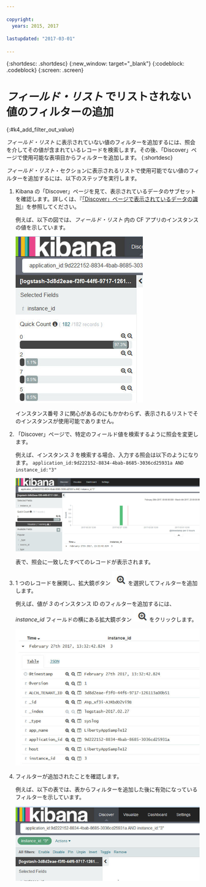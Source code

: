 ```yaml
---

copyright:
  years: 2015, 2017

lastupdated: "2017-03-01"

---
```



{:shortdesc: .shortdesc}
{:new_window: target="_blank"}
{:codeblock: .codeblock}
{:screen: .screen}

# *フィールド・リスト* でリストされない値のフィルターの追加
{:#k4_add_filter_out_value}

*フィールド・リスト* に表示されていない値のフィルターを追加するには、照会を介してその値が含まれているレコードを検索します。その後、「Discover」ページで使用可能な表項目からフィルターを追加します。
{:shortdesc}

*フィールド・リスト*・セクションに表示されるリストで使用可能でない値のフィルターを追加するには、以下のステップを実行します。

1. Kibana の「Discover」ページを見て、表示されているデータのサブセットを確認します。詳しくは、『[「Discover」ページで表示されているデータの識別](logging_kibana_analize_logs_interactively.html#k4_identify_data)』を参照してください。

    例えば、以下の図では、*フィールド・リスト* 内の CF アプリのインスタンスの値を示しています。 
    
    ![フィールド・リストでの値を表示](images/k4_add_filter_f1.jpg "フィールド・リストでの値を表示")
    
    インスタンス番号 *3* に関心があるのにもかかわらず、表示されるリストでそのインスタンスが使用可能でありません。

2. 「Discover」ページで、特定のフィールド値を検索するように照会を変更します。

    例えば、インスタンス *3* を検索する場合、入力する照会は以下のようになります。
   `application_id:9d222152-8834-4bab-8685-3036cd25931a AND instance_id:"3"`
    
    ![照会の変更](images/k4_add_filter_f2.jpg "照会の変更")
    
    表で、照会に一致したすべてのレコードが表示されます。 
    
 3. 1 つのレコードを展開し、拡大鏡ボタン ![拡大鏡ボタン (包含モード)](images/k4_include_field_icon.jpg "拡大鏡ボタン (包含)") を選択してフィルターを追加します。
 
     例えば、値が *3* のインスタンス ID のフィルターを追加するには、*instance_id* フィールドの横にある拡大鏡ボタン ![拡大鏡ボタン (包含モード)](images/k4_include_field_icon.jpg "拡大鏡ボタン (包含)") をクリックします。
     
     ![表の表示](images/k4_add_filter_f3.jpg "表の表示")
     
4. フィルターが追加されたことを確認します。

    例えば、以下の表では、表からフィルターを追加した後に有効になっているフィルターを示しています。
    
    ![フィルターの表示](images/k4_add_filter_f4.jpg "フィルターの表示")
    
    
